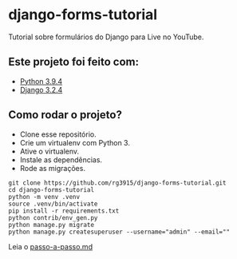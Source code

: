 # django-forms-tutorial

Tutorial sobre formulários do Django para Live no YouTube.


## Este projeto foi feito com:

* [Python 3.9.4](https://www.python.org/)
* [Django 3.2.4](https://www.djangoproject.com/)


## Como rodar o projeto?

* Clone esse repositório.
* Crie um virtualenv com Python 3.
* Ative o virtualenv.
* Instale as dependências.
* Rode as migrações.

```
git clone https://github.com/rg3915/django-forms-tutorial.git
cd django-forms-tutorial
python -m venv .venv
source .venv/bin/activate
pip install -r requirements.txt
python contrib/env_gen.py
python manage.py migrate
python manage.py createsuperuser --username="admin" --email=""
```

Leia o [passo-a-passo.md](passo-a-passo.md)
